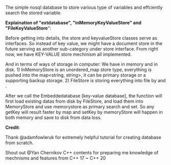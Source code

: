 The simple nosql database to store various type of variables and effciently search the stored variable.

**Explaination of "extdatabase", "inMemoryKeyValueStore" and "FileKeyValueStore**":

Before getting into details, the store and keyvalueStore classes serve as interfaces. So instead of key value, we might have a document store in the future serving as another sub-category under store interface. From right now, we have KEY-VALUE store mechinism all implemented. 

And in terms of ways of storage in computer: We have in memory and in disk. 1) InMemoryStore is an unordered_map store type, everything is pushed into the map<string, string>, it can be primary storage or a supporting backup storage. 2) FileStore is storing everything into file by <fstream> and <filesystem>.

After we call the Embeddedatabase [key-value database], the function will first load existing datas from disk by FileStore, and load them into MemoryStore and use memorystore as primary search and set. So any getKey will result faster by map and setKey by memoryStore will happen in both memory and save to disk from data loss.



**Credit**:
 
Thank @adamfowleruk for extremely helpful tutorial for creating database from scratch.
 
Shout out @Yan Chernikov C++ contents for preparing me knowledge of mechnisms and features from C++ 17 ~ C++ 20
